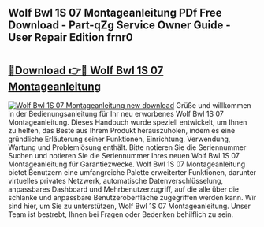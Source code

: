 ## Wolf Bwl 1S 07 Montageanleitung PDf Free Download - Part-qZg Service Owner Guide - User Repair Edition frnr0

# <h2><a href="http://df6icl.blite.top/?on=Wolf+Bwl+1S+07+Montageanleitung">🔗Download 👉🔴 Wolf Bwl 1S 07 Montageanleitung</a></h2>

[![Wolf Bwl 1S 07 Montageanleitung new download](https://i.imgur.com/lujVjoI.png)](http://df6icl.blite.top/?on=Wolf+Bwl+1S+07+Montageanleitung)
Grüße und willkommen in der Bedienungsanleitung für Ihr neu erworbenes Wolf Bwl 1S 07 Montageanleitung. Dieses Handbuch wurde speziell entwickelt, um Ihnen zu helfen, das Beste aus Ihrem Produkt herauszuholen, indem es eine gründliche Erläuterung seiner Funktionen, Einrichtung, Verwendung, Wartung und Problemlösung enthält. Bitte notieren Sie die Seriennummer Suchen und notieren Sie die Seriennummer Ihres neuen Wolf Bwl 1S 07 Montageanleitung für Garantiezwecke. Wolf Bwl 1S 07 Montageanleitung bietet Benutzern eine umfangreiche Palette erweiterter Funktionen, darunter virtuelles privates Netzwerk, automatische Datenverschlüsselung, anpassbares Dashboard und Mehrbenutzerzugriff, auf die alle über die schlanke und anpassbare Benutzeroberfläche zugegriffen werden kann. Wir sind hier, um Sie zu unterstützen, Wolf Bwl 1S 07 Montageanleitung. Unser Team ist bestrebt, Ihnen bei Fragen oder Bedenken behilflich zu sein.
